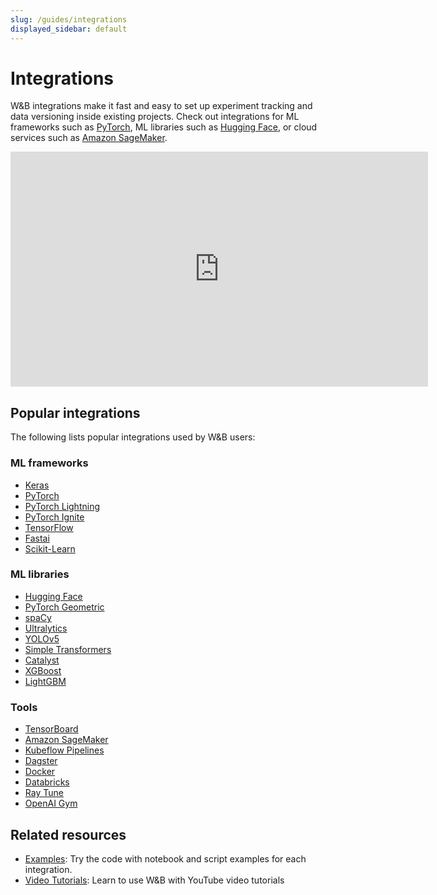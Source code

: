 ```yaml
---
slug: /guides/integrations
displayed_sidebar: default
---
```


# Integrations

W&B integrations make it fast and easy to set up experiment tracking and data versioning inside existing projects. Check out integrations for ML frameworks such as [PyTorch](pytorch.md), ML libraries such as [Hugging Face](huggingface.md), or cloud services such as [Amazon SageMaker](other/sagemaker.md).


<iframe width="668" height="376" src="https://www.youtube.com/embed/hmewPDNUNJs?list=PLD80i8An1OEGajeVo15ohAQYF1Ttle0lk" title="Log Your First Run With W&amp;B" frameborder="0" allow="accelerometer; autoplay; clipboard-write; encrypted-media; gyroscope; picture-in-picture; web-share" allowfullscreen></iframe>

## Popular integrations

The following lists popular integrations used by W&B users:

### ML frameworks
* [Keras](keras.md)
* [PyTorch](pytorch.md)
* [PyTorch Lightning](lightning.md)
* [PyTorch Ignite](other/ignite.md)
* [TensorFlow](tensorflow.md)
* [Fastai](fastai/README.md)
* [Scikit-Learn](scikit.md)

### ML libraries
* [Hugging Face](huggingface.md)
* [PyTorch Geometric](pytorch-geometric.md)
* [spaCy](spacy.md)
* [Ultralytics](ultralytics.md)
* [YOLOv5](yolov5.md)
* [Simple Transformers](other/simpletransformers.md)
* [Catalyst](other/catalyst.md)
* [XGBoost](xgboost.md)
* [LightGBM](lightgbm.md)  

### Tools
* [TensorBoard](tensorboard.md)
* [Amazon SageMaker](other/sagemaker.md)
* [Kubeflow Pipelines](other/kubeflow-pipelines-kfp.md)
* [Dagster](./dagster.md)
* [Docker](other/docker.md)
* [Databricks](other/databricks.md)
* [Ray Tune](other/ray-tune.md)
* [OpenAI Gym](other/openai-gym.md) 


## Related resources

* [Examples](https://github.com/wandb/examples): Try the code with notebook and script examples for each integration.
* [Video Tutorials](https://www.youtube.com/playlist?list=PLD80i8An1OEGajeVo15ohAQYF1Ttle0lk): Learn to use W&B with YouTube video tutorials
